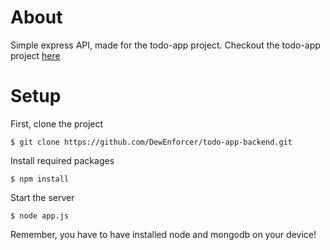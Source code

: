 # About
Simple express API, made for the todo-app project. 
Checkout the todo-app project [here](https://github.com/DewEnforcer/todo-app)

# Setup
First, clone the project
```
$ git clone https://github.com/DewEnforcer/todo-app-backend.git
```
Install required packages
```
$ npm install
```
Start the server
```
$ node app.js
```

Remember, you have to have installed node and mongodb on your device!